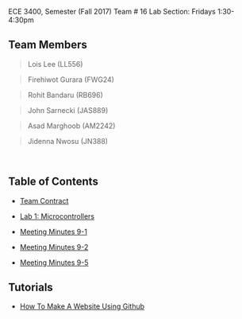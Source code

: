 ECE 3400, Semester (Fall 2017) Team # 16
Lab Section: Fridays 1:30-4:30pm

## Team Members  
  > Lois Lee          (LL556)
  
  > Firehiwot Gurara  (FWG24)
  
  > Rohit Bandaru     (RB696)
  
  > John Sarnecki     (JAS889)
  
  > Asad Marghoob     (AM2242)
  
  > Jidenna Nwosu     (JN388)
  
  
## Table of Contents
  
 * [Team Contract](./TeamContract.md)
 
 
 * [Lab 1: Microcontrollers](./docs/lab1/lab1.md)
  
  
 * [Meeting Minutes 9-1](./docs/MeetingMinutes/sep1.md)
 
 
 * [Meeting Minutes 9-2](./docs/MeetingMinutes/sep2.md)
 
 
 * [Meeting Minutes 9-5](./docs/MeetingMinutes/sep5.md)
 
 
## Tutorials
 
 * [How To Make A Website Using Github](./docs/tutorials/1.md)
  



